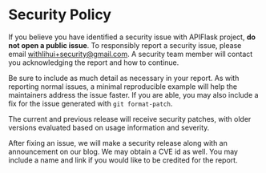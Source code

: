 # Security Policy

If you believe you have identified a security issue with APIFlask
project, **do not open a public issue**. To responsibly report a
security issue, please email withlihui+security@gmail.com. A security
team member will contact you acknowledging the report and how to
continue.

Be sure to include as much detail as necessary in your report. As with
reporting normal issues, a minimal reproducible example will help the
maintainers address the issue faster. If you are able, you may also
include a fix for the issue generated with `git format-patch`.

The current and previous release will receive security patches, with
older versions evaluated based on usage information and severity.

After fixing an issue, we will make a security release along with an
announcement on our blog. We may obtain a CVE id as well. You may
include a name and link if you would like to be credited for the report.
